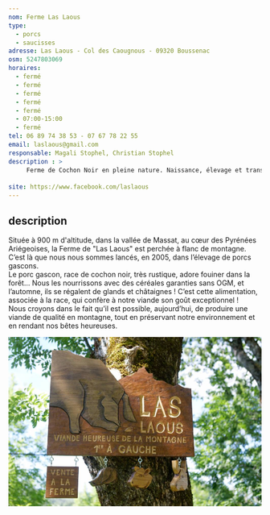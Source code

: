 ```yaml
---
nom: Ferme Las Laous
type: 
  - porcs
  - saucisses
adresse: Las Laous - Col des Caougnous - 09320 Boussenac
osm: 5247803069
horaires:
  - fermé
  - fermé
  - fermé
  - fermé
  - fermé
  - 07:00-15:00
  - fermé
tel: 06 89 74 38 53 - 07 67 78 22 55
email: laslaous@gmail.com
responsable: Magali Stophel, Christian Stophel
description : >
     Ferme de Cochon Noir en pleine nature. Naissance, élevage et transformation chez nous, nous les accompagnons du premier au dernier jour de leur vie.

site: https://www.facebook.com/laslaous
---
```


## description

Située à 900 m d'altitude, dans la vallée de Massat, au cœur des Pyrénées Ariégeoises, la Ferme de "Las Laous" est perchée à flanc de montagne. C’est là que nous nous sommes lancés, en 2005, dans l’élevage de porcs gascons.  
Le porc gascon, race de cochon noir, très rustique, adore fouiner dans la forêt… Nous les nourrissons avec des céréales garanties sans OGM, et l’automne, ils se régalent de glands et châtaignes ! C’est cette alimentation, associée à la race, qui confère à notre viande son goût exceptionnel !  
Nous croyons dans le fait qu’il est possible, aujourd’hui, de produire une viande de qualité en montagne, tout en préservant notre environnement et en rendant nos bêtes heureuses.

![La ferme Las Laous](./media/ferme-las-laous.jpg)
